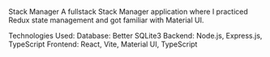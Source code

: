 Stack Manager
A fullstack Stack Manager application where I practiced Redux state management and got familiar with Material UI.

Technologies Used:
Database: Better SQLite3
Backend: Node.js, Express.js, TypeScript
Frontend: React, Vite, Material UI, TypeScript

